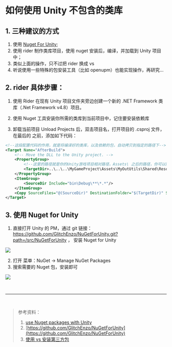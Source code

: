 # 如何使用 Unity 不包含的类库

## 1. 三种建议的方式

 1. 使用 [Nuget For Unity](https://github.com/GlitchEnzo/NuGetForUnity);
 2. 使用 rider 制作类库项目，使用 nuget 安装后，编译，并加载到 Unity 项目中；
 3. 类似上面的操作，只不过把 rider 换成 vs
 4. 听说使用一些特殊的包安装工具（比如 openupm）也能实现操作，再研究...

## 2. rider 具体步骤：

  1. 使用 Rider 在现有 Unity 项目文件夹旁边创建一个新的 .NET Framework 类库（.Net Framework v4.8）项目。

  2. 使用 Nuget 工具安装你所需的类库到当前项目中，记住要安装依赖库

  3. 卸载当前项目 Unload Projects 后，双击项目名，打开项目的 .csproj 文件，在最后的 </project> 之前，添加如下代码：

``` xml
<!--这段配置代码的作用，就是将编译好的类库，以及依赖的包，自动拷贝到指定的路径下-->
<Target Name="AfterBuild">
    <!-- Move the DLL to the Unity project. -->
    <PropertyGroup>
        <!--这里的路径就是你的Unity游戏项目相对路径，Assets\ 之后的路径，你可以随意命名，编译当前项目时，会自动创建-->
        <TargetDir>..\..\..\MyGameProject\Assets\MyOutUtils\Shared\Resources</TargetDir>
    </PropertyGroup>
    <ItemGroup>
        <SourceDir Include="bin\Debug\**\*.*"/>
    </ItemGroup>
    <Copy SourceFiles="@(SourceDir)" DestinationFolder="$(TargetDir)" SkipUnchangedFiles="true"/>
</Target>
```

## 3. 使用 Nuget for Unity

  1. 直接打开 Unity 的 PM，通过 git 链接：https://github.com/GlitchEnzo/NuGetForUnity.git?path=/src/NuGetForUnity ，  安装 Nuget for Unity

![](../../AwesomeUnityTutorial/imgs/NugetForUnity_1.png)

  2. 打开 菜单：NuGet → Manage NuGet Packages
  3. 搜索需要的 Nuget 包，安装即可

![](../../AwesomeUnityTutorial/imgs/NugetForUnity_2.png)


<br>
<hr>
<br>

> 参考资料：
> 
> 1. [use Nuget packages with Unity](https://medium.com/@alexandredemersroberge/use-nuget-packages-with-unity-25b8525f628)
> 2. [https://github.com/GlitchEnzo/NuGetForUnity](https://github.com/GlitchEnzo/NuGetForUnity)
> 3. [使用 vs 安装第三方包](https://www.youtube.com/watch?v=G4XlZC2S07Y)